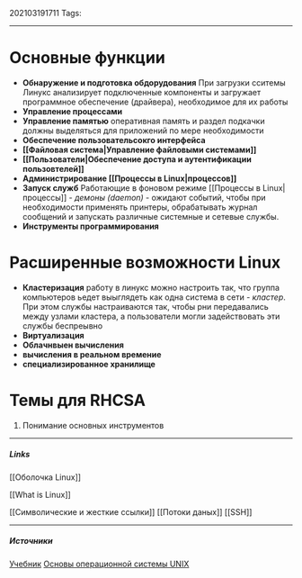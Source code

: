 202103191711
Tags:
___
# Основные функции
- **Обнаружение и подготовка обдорудования**
	При загрузки сситемы Линукс анализирует подключенные компоненты и загружает программное обеспечение (драйвера), необходимое для их работы
- **Управление процессами**
- **Управление памятью**
	оперативная память и раздел подкачки должны выделяться для приложений по мере необходимости
- **Обеспечение пользовательсокго интерфейса**
- **[[Файловая система|Управление файловыми системами]]**
- **[[Пользователи|Обеспечение доступа и аутентификации пользовтелей]]**
- **Администрирование [[Процессы в Linux|процессов]]**
- **Запуск служб** 
Работающие в фоновом режиме [[Процессы в Linux|процессы]] - *демоны (daemon)* - ожидают событий, чтобы при необходимости применять принтеры, обрабатывать журнал сообщений и запускать различные системные и сетевые службы.
- **Инструменты программирования**

# Расширенные возможности Linux
- **Кластеризация**
	работу в линукс можно настроить так, что группа компьютеров ьедет выыглядеть как одна система в сети - *кластер*. При этом службы настраиваются так, чтобы рни передавались между узлами кластера, а пользователи могли задействовать эти службы беспреывно
- **Виртуализация**
- **Облачнвыен вычисления**
- **вычисления в реальном времение**
- **специализированное хранилище**

# Темы для RHCSA
1. Понимание основных инструментов
	

___
##### Links
[[Оболочка Linux]]

[[What is Linux]]

[[Символические и жесткие ссылки]]
[[Потоки даных]]
[[SSH]]


---
##### Источники
[Учебник](http://rus-linux.net/MyLDP/BOOKS/Linux_Foundations/toc.html)
[Основы операционной системы UNIX](http://citforum.ru/operating_systems/unix/kravchuk/)